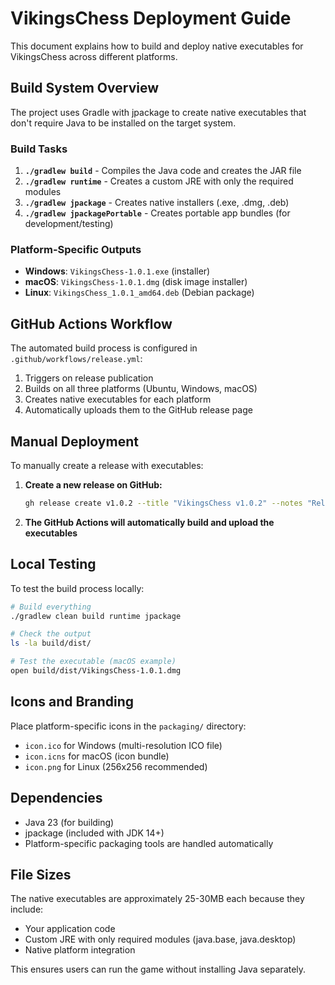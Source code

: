 # VikingsChess Deployment Guide

This document explains how to build and deploy native executables for VikingsChess across different platforms.

## Build System Overview

The project uses Gradle with jpackage to create native executables that don't require Java to be installed on the target system.

### Build Tasks

1. **`./gradlew build`** - Compiles the Java code and creates the JAR file
2. **`./gradlew runtime`** - Creates a custom JRE with only the required modules
3. **`./gradlew jpackage`** - Creates native installers (.exe, .dmg, .deb)
4. **`./gradlew jpackagePortable`** - Creates portable app bundles (for development/testing)

### Platform-Specific Outputs

- **Windows**: `VikingsChess-1.0.1.exe` (installer)
- **macOS**: `VikingsChess-1.0.1.dmg` (disk image installer)
- **Linux**: `VikingsChess_1.0.1_amd64.deb` (Debian package)

## GitHub Actions Workflow

The automated build process is configured in `.github/workflows/release.yml`:

1. Triggers on release publication
2. Builds on all three platforms (Ubuntu, Windows, macOS)
3. Creates native executables for each platform
4. Automatically uploads them to the GitHub release page

## Manual Deployment

To manually create a release with executables:

1. **Create a new release on GitHub:**
   ```bash
   gh release create v1.0.2 --title "VikingsChess v1.0.2" --notes "Release notes here"
   ```

2. **The GitHub Actions will automatically build and upload the executables**

## Local Testing

To test the build process locally:

```bash
# Build everything
./gradlew clean build runtime jpackage

# Check the output
ls -la build/dist/

# Test the executable (macOS example)
open build/dist/VikingsChess-1.0.1.dmg
```

## Icons and Branding

Place platform-specific icons in the `packaging/` directory:
- `icon.ico` for Windows (multi-resolution ICO file)
- `icon.icns` for macOS (icon bundle)
- `icon.png` for Linux (256x256 recommended)

## Dependencies

- Java 23 (for building)
- jpackage (included with JDK 14+)
- Platform-specific packaging tools are handled automatically

## File Sizes

The native executables are approximately 25-30MB each because they include:
- Your application code
- Custom JRE with only required modules (java.base, java.desktop)
- Native platform integration

This ensures users can run the game without installing Java separately.
